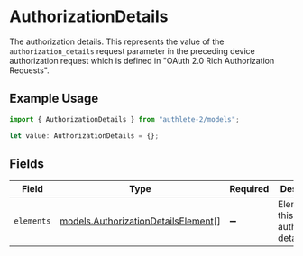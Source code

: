 # AuthorizationDetails

The authorization details. This represents the value of the `authorization_details`
request parameter in the preceding device authorization request which is defined in
"OAuth 2.0 Rich Authorization Requests".


## Example Usage

```typescript
import { AuthorizationDetails } from "authlete-2/models";

let value: AuthorizationDetails = {};
```

## Fields

| Field                                                                            | Type                                                                             | Required                                                                         | Description                                                                      |
| -------------------------------------------------------------------------------- | -------------------------------------------------------------------------------- | -------------------------------------------------------------------------------- | -------------------------------------------------------------------------------- |
| `elements`                                                                       | [models.AuthorizationDetailsElement](../models/authorizationdetailselement.md)[] | :heavy_minus_sign:                                                               | Elements of this authorization details.<br/>                                     |